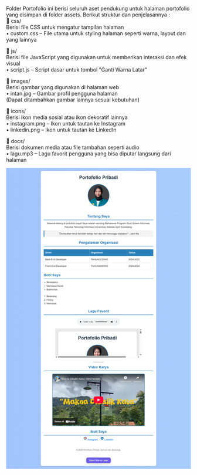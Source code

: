 Folder Portofolio ini berisi seluruh aset pendukung untuk halaman portofolio yang disimpan di folder assets. Berikut struktur dan penjelasannya :  
📁 css/  
Berisi file CSS untuk mengatur tampilan halaman  
• custom.css – File utama untuk styling halaman seperti warna, layout dan yang lainnya  

📁 js/  
Berisi file JavaScript yang digunakan untuk memberikan interaksi dan efek visual  
• script.js – Script dasar untuk tombol "Ganti Warna Latar"  

📁 images/  
Berisi gambar yang digunakan di halaman web  
• intan.jpg – Gambar profil pengguna halaman  
(Dapat ditambahkan gambar lainnya sesuai kebutuhan)  

📁 icons/  
Berisi ikon media sosial atau ikon dekoratif lainnya  
• instagram.png – Ikon untuk tautan ke Instagram  
• linkedin.png – Ikon untuk tautan ke LinkedIn  

📁 docs/  
Berisi dokumen media atau file tambahan seperti audio  
• lagu.mp3 – Lagu favorit pengguna yang bisa diputar langsung dari halaman  

![Hasil](assets/images/portofolio.png)  
